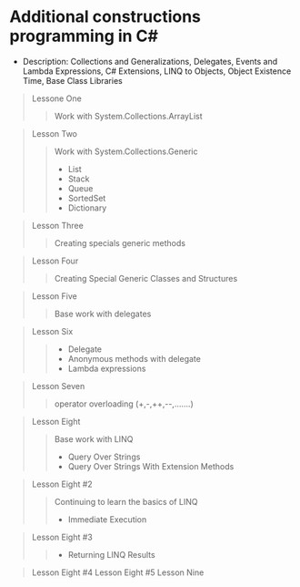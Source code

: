 # Additional constructions programming in C#
+ Description: Collections and Generalizations, Delegates, Events and Lambda Expressions, C# Extensions, LINQ to Objects, Object Existence Time, Base Class Libraries

> Lessone One
> > Work with System.Collections.ArrayList

> Lesson Two
> > Work with System.Collections.Generic
> > + List
> > + Stack
> > + Queue
> > + SortedSet
> > + Dictionary

> Lesson Three
> > Creating specials generic methods

> Lesson Four
> > Creating Special Generic Classes and Structures

> Lesson Five
> > Base work with delegates

> Lesson Six
> > + Delegate
> > + Anonymous methods with delegate
> > + Lambda expressions

> Lesson Seven
> > operator overloading (+,-,++,--,.......)

> Lesson Eight
> > Base work with LINQ
> > + Query Over Strings
> > + Query Over Strings With Extension Methods

> Lesson Eight #2
> > Continuing to learn the basics of LINQ
> > + Immediate Execution

> Lesson Eight #3
> > + Returning LINQ Results

> Lesson Eight #4
> Lesson Eight #5
> Lesson Nine
